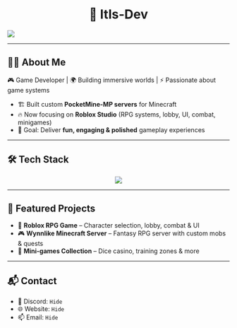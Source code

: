 <h1 align="center">🚀 ItIs-Dev</h1>
<a href="https://readme.com"><img src="https://raw.githubusercontent.com/readmeio/.github/main/oss-badge.svg"></a>

---

## 🧑‍💻 About Me
🎮 Game Developer | 🌍 Building immersive worlds | ⚡ Passionate about game systems  

- 🏗️ Built custom **PocketMine-MP servers** for Minecraft  
- 🔥 Now focusing on **Roblox Studio** (RPG systems, lobby, UI, combat, minigames)  
- 🎯 Goal: Deliver **fun, engaging & polished** gameplay experiences  

---

## 🛠️ Tech Stack
<p align="center">
  <img src="https://skillicons.dev/icons?i=lua,php,js,html,css,blender,vscode,github" />
</p>

---

## 🚀 Featured Projects
- 🧩 **Roblox RPG Game** – Character selection, lobby, combat & UI  
- 🎮 **Wynnlike Minecraft Server** – Fantasy RPG server with custom mobs & quests  
- 🎲 **Mini-games Collection** – Dice casino, training zones & more  

---

## 📬 Contact
- 💬 Discord: `Hide`  
- 🌐 Website: `Hide`  
- 📫 Email: `Hide`  
